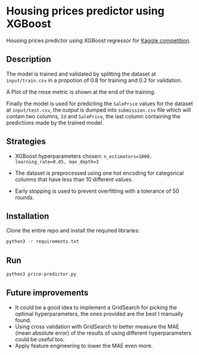 # Housing prices predictor using XGBoost
Housing prices predictor using XGBoost regressor for [Kaggle competition](https://www.kaggle.com/competitions/home-data-for-ml-course/).

## Description
The model is trained and validated by splitting the dataset at `input/train.csv` in a propotion of 0.8 for training and 0.2 for validation.

A Plot of the rmse metric is shown at the end of the training.

Finally the model is used for predicting the `SalePrice` values for the dataset at `input/test.csv`, the output is dumped into `submission.csv` file  which will contain two columns, `Id` and `SalePrice`, the last column containing the predictions made by the trained model.

## Strategies

- XGBoost hyperparameters chosen: `n_estimators=1000, learning_rate=0.05, max_depth=3`

- The dataset is preprocessed using one hot encoding for categorical columns that have less than 10 different values.

- Early stopping is used to prevent overfitting with a tolerance of 50 rounds.

## Installation
Clone the entire repo and install the required libraries:

```bash
python3 -r requirements.txt
```

## Run
```bash
python3 price-predictor.py
```

## Future improvements
- It could be a good idea to implement a GridSearch for picking the optimal hyperparameters, the ones provided are the best I manually found.
- Using cross validation with GridSearch to better measure the MAE (mean absolute error) of the results of using different hyperparameters could be useful too.
- Apply feature engineering to lower the MAE even more.
